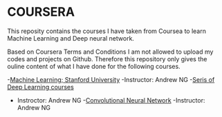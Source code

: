 # COURSERA
This reposity contains the courses I have taken from Coursea to learn Machine Learning and Deep neural network.

Based on Coursera Terms and Conditions I am not allowed to upload my codes and projects on Github. Therefore this repository only gives the ouline content of what I have done for the following courses.

-[Machine Learning; Stanford University](https://github.com/nimahassanpour/COURSERA/tree/master/Machine-Learning-master)
  -Instructor: Andrew NG
-[Seris of Deep Learning courses](https://github.com/nimahassanpour/COURSERA/tree/master/Deep-Learning-Specialization-master)
  - Instroctor: Andrew NG
-[Convolutional Neural Network](https://github.com/nimahassanpour/COURSERA/tree/master/Convolutional-Neural-Networks-master)
  -Instructor: Andrew NG

